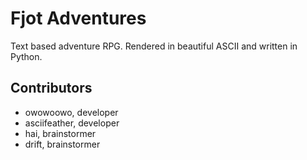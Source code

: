 # Fjot Adventures
Text based adventure RPG. Rendered in beautiful ASCII and written in Python.

## Contributors
- owowoowo, developer
- asciifeather, developer
- hai, brainstormer
- drift, brainstormer
